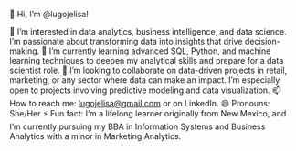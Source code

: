 
👋 Hi, I’m @lugojelisa!

👀 I’m interested in data analytics, business intelligence, and data science. I’m passionate about transforming data into insights that drive decision-making.
🌱 I’m currently learning advanced SQL, Python, and machine learning techniques to deepen my analytical skills and prepare for a data scientist role.
💞️ I’m looking to collaborate on data-driven projects in retail, marketing, or any sector where data can make an impact. I’m especially open to projects involving predictive modeling and data visualization.
📫 How to reach me: lugojelisa@gmail.com or on LinkedIn.
😄 Pronouns: She/Her
⚡ Fun fact: I’m a lifelong learner originally from New Mexico, and I’m currently pursuing my BBA in Information Systems and Business Analytics with a minor in Marketing Analytics.


<!---
lugojelisa/lugojelisa is a ✨ special ✨ repository because its `README.md` (this file) appears on your GitHub profile.
You can click the Preview link to take a look at your changes.
--->
